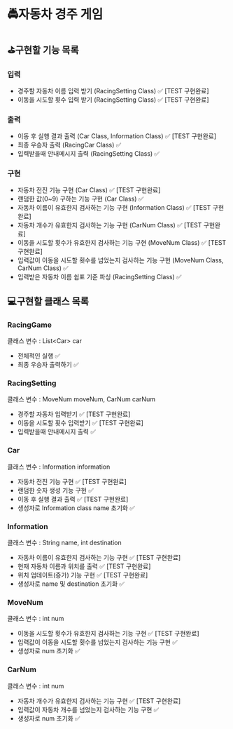# 🚔자동차 경주 게임

## ⛳구현할 기능 목록

### 입력
* 경주할 자동차 이름 입력 받기 (RacingSetting Class) ✅ [TEST 구현완료]
* 이동을 시도할 횟수 입력 받기 (RacingSetting Class) ✅ [TEST 구현완료]

### 출력
* 이동 후 실행 결과 출력 (Car Class, Information Class) ✅ [TEST 구현완료]
* 최종 우승자 출력 (RacingCar Class) ✅
* 입력받을때 안내메시지 출력 (RacingSetting Class) ✅
### 구현
* 자동차 전진 기능 구현 (Car Class) ✅ [TEST 구현완료]
* 랜덤한 값(0~9) 구하는 기능 구현 (Car Class) ✅
* 자동차 이름이 유효한지 검사하는 기능 구현 (Information Class) ✅ [TEST 구현완료]
* 자동차 개수가 유효한지 검사하는 기능 구현 (CarNum Class) ✅ [TEST 구현완료]
* 이동을 시도할 횟수가 유효한지 검사하는 기능 구현 (MoveNum Class) ✅ [TEST 구현완료]
* 입력값이 이동을 시도할 횟수를 넘었는지 검사하는 기능 구현 (MoveNum Class, CarNum Class) ✅
* 입력받은 자동차 이름 쉼표 기준 파싱 (RacingSetting Class) ✅

## 💻구현할 클래스 목록

### RacingGame
클래스 변수 : List<Car<Car>> car
* 전체적인 실행 ✅
* 최종 우승자 출력하기 ✅

### RacingSetting
클래스 변수 : MoveNum moveNum, CarNum carNum
* 경주할 자동차 입력받기 ✅ [TEST 구현완료]
* 이동을 시도할 횟수 입력받기 ✅ [TEST 구현완료]
* 입력받을때 안내메시지 출력 ✅

### Car
클래스 변수 : Information information
* 자동차 전진 기능 구현 ✅ [TEST 구현완료]
* 랜덤한 숫자 생성 기능 구현 ✅
* 이동 후 실행 결과 출력 ✅ [TEST 구현완료]
* 생성자로 Information class name 초기화 ✅

### Information
클래스 변수 : String name, int destination
* 자동차 이름이 유효한지 검사하는 기능 구현 ✅ [TEST 구현완료]
* 현재 자동차 이름과 위치를 출력 ✅ [TEST 구현완료]
* 위치 업데이트(증가) 기능 구현 ✅ [TEST 구현완료]
* 생성자로 name 및 destination 초기화 ✅

### MoveNum
클래스 변수 : int num
* 이동을 시도할 횟수가 유효한지 검사하는 기능 구현 ✅ [TEST 구현완료]
* 입력값이 이동을 시도할 횟수를 넘었는지 검사하는 기능 구현 ✅
* 생성자로 num 초기화 ✅

### CarNum
클래스 변수 : int num
* 자동차 개수가 유효한지 검사하는 기능 구현 ✅ [TEST 구현완료]
* 입력값이 자동차 개수를 넘었는지 검사하는 기능 구현 ✅
* 생성자로 num 초기화 ✅